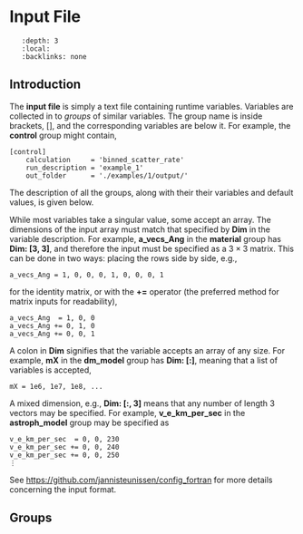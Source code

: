 # Input File

```{contents} Table of Contents
   :depth: 3
   :local:
   :backlinks: none
```

## Introduction

The **input file** is simply a text file containing runtime variables. Variables are collected in to *groups* of similar variables. The group name is inside brackets, [], and the corresponding variables are below it. For example, the **control** group might contain,

    [control]
        calculation     = 'binned_scatter_rate'
        run_description = 'example_1'
        out_folder      = './examples/1/output/'

The description of all the groups, along with their their variables and default values, is given below.

While most variables take a singular value, some accept an array. The dimensions of the input array must match that specified by **Dim** in the variable description. For example, **a_vecs_Ang** in the **material** group has **Dim: [3, 3]**, and therefore the input must be specified as a $3 \times 3$ matrix. This can be done in two ways: placing the rows side by side, e.g.,

    a_vecs_Ang = 1, 0, 0, 0, 1, 0, 0, 0, 1

for the identity matrix, or with the **+=** operator (the preferred method for matrix inputs for readability),

    a_vecs_Ang  = 1, 0, 0
    a_vecs_Ang += 0, 1, 0
    a_vecs_Ang += 0, 0, 1

A colon in **Dim** signifies that the variable accepts an array of any size. For example, **mX** in the **dm_model** group has **Dim: [:]**, meaning that a list of variables is accepted,

    mX = 1e6, 1e7, 1e8, ...

A mixed dimension, e.g., **Dim: [:, 3]** means that any number of length 3 vectors may be specified. For example, **v_e_km_per_sec** in the **astroph_model** group may be specified as

    v_e_km_per_sec  = 0, 0, 230
    v_e_km_per_sec += 0, 0, 240
    v_e_km_per_sec += 0, 0, 250
    ⋮

See <https://github.com/jannisteunissen/config_fortran> for more details concerning the input format.

## Groups

```{include} inputs.md
```
